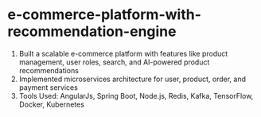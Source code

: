 # e-commerce-platform-with-recommendation-engine
1.  Built a scalable e-commerce platform with features like product management, user roles, search, and AI-powered product recommendations
2.  Implemented microservices architecture for user, product, order, and payment services
3.  Tools Used: AngularJs, Spring Boot, Node.js, Redis, Kafka, TensorFlow, Docker, Kubernetes
